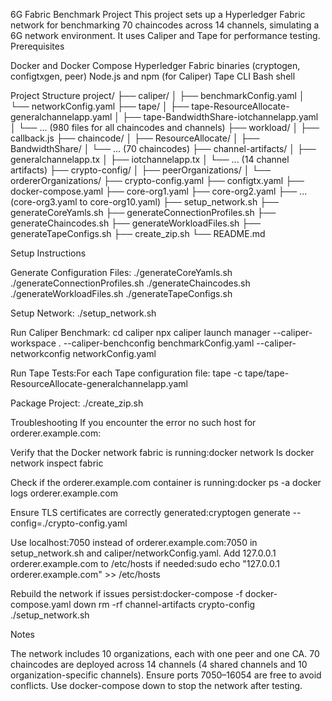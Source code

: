 6G Fabric Benchmark Project
This project sets up a Hyperledger Fabric network for benchmarking 70 chaincodes across 14 channels, simulating a 6G network environment. It uses Caliper and Tape for performance testing.
Prerequisites

Docker and Docker Compose
Hyperledger Fabric binaries (cryptogen, configtxgen, peer)
Node.js and npm (for Caliper)
Tape CLI
Bash shell

Project Structure
project/
├── caliper/
│   ├── benchmarkConfig.yaml
│   └── networkConfig.yaml
├── tape/
│   ├── tape-ResourceAllocate-generalchannelapp.yaml
│   ├── tape-BandwidthShare-iotchannelapp.yaml
│   └── ... (980 files for all chaincodes and channels)
├── workload/
│   ├── callback.js
├── chaincode/
│   ├── ResourceAllocate/
│   ├── BandwidthShare/
│   └── ... (70 chaincodes)
├── channel-artifacts/
│   ├── generalchannelapp.tx
│   ├── iotchannelapp.tx
│   └── ... (14 channel artifacts)
├── crypto-config/
│   ├── peerOrganizations/
│   └── ordererOrganizations/
├── crypto-config.yaml
├── configtx.yaml
├── docker-compose.yaml
├── core-org1.yaml
├── core-org2.yaml
├── ... (core-org3.yaml to core-org10.yaml)
├── setup_network.sh
├── generateCoreYamls.sh
├── generateConnectionProfiles.sh
├── generateChaincodes.sh
├── generateWorkloadFiles.sh
├── generateTapeConfigs.sh
├── create_zip.sh
└── README.md

Setup Instructions

Generate Configuration Files:
./generateCoreYamls.sh
./generateConnectionProfiles.sh
./generateChaincodes.sh
./generateWorkloadFiles.sh
./generateTapeConfigs.sh


Setup Network:
./setup_network.sh


Run Caliper Benchmark:
cd caliper
npx caliper launch manager --caliper-workspace . --caliper-benchconfig benchmarkConfig.yaml --caliper-networkconfig networkConfig.yaml


Run Tape Tests:For each Tape configuration file:
tape -c tape/tape-ResourceAllocate-generalchannelapp.yaml


Package Project:
./create_zip.sh



Troubleshooting
If you encounter the error no such host for orderer.example.com:

Verify that the Docker network fabric is running:docker network ls
docker network inspect fabric


Check if the orderer.example.com container is running:docker ps -a
docker logs orderer.example.com


Ensure TLS certificates are correctly generated:cryptogen generate --config=./crypto-config.yaml


Use localhost:7050 instead of orderer.example.com:7050 in setup_network.sh and caliper/networkConfig.yaml.
Add 127.0.0.1 orderer.example.com to /etc/hosts if needed:sudo echo "127.0.0.1 orderer.example.com" >> /etc/hosts


Rebuild the network if issues persist:docker-compose -f docker-compose.yaml down
rm -rf channel-artifacts crypto-config
./setup_network.sh



Notes

The network includes 10 organizations, each with one peer and one CA.
70 chaincodes are deployed across 14 channels (4 shared channels and 10 organization-specific channels).
Ensure ports 7050–16054 are free to avoid conflicts.
Use docker-compose down to stop the network after testing.
